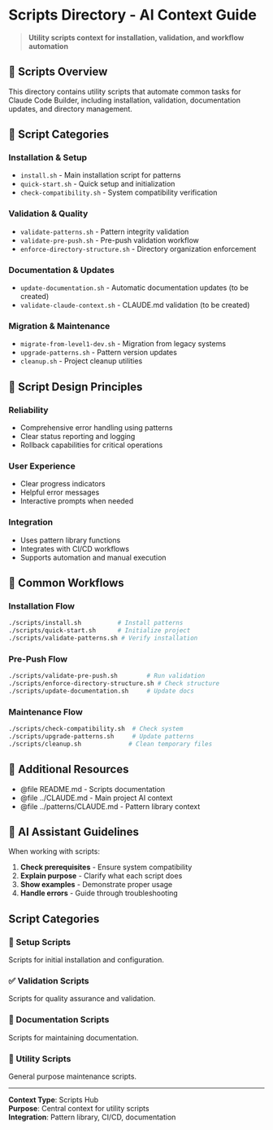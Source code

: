 # Scripts Directory - AI Context Guide

> **Utility scripts context for installation, validation, and workflow automation**

## 📜 Scripts Overview

This directory contains utility scripts that automate common tasks for Claude Code Builder, including installation, validation, documentation updates, and directory management.

## 🔗 Script Categories

### Installation & Setup
- `install.sh` - Main installation script for patterns
- `quick-start.sh` - Quick setup and initialization
- `check-compatibility.sh` - System compatibility verification

### Validation & Quality
- `validate-patterns.sh` - Pattern integrity validation
- `validate-pre-push.sh` - Pre-push validation workflow
- `enforce-directory-structure.sh` - Directory organization enforcement

### Documentation & Updates
- `update-documentation.sh` - Automatic documentation updates (to be created)
- `validate-claude-context.sh` - CLAUDE.md validation (to be created)

### Migration & Maintenance
- `migrate-from-level1-dev.sh` - Migration from legacy systems
- `upgrade-patterns.sh` - Pattern version updates
- `cleanup.sh` - Project cleanup utilities

## 🎯 Script Design Principles

### Reliability
- Comprehensive error handling using patterns
- Clear status reporting and logging
- Rollback capabilities for critical operations

### User Experience
- Clear progress indicators
- Helpful error messages
- Interactive prompts when needed

### Integration
- Uses pattern library functions
- Integrates with CI/CD workflows
- Supports automation and manual execution

## 🔄 Common Workflows

### Installation Flow
```bash
./scripts/install.sh          # Install patterns
./scripts/quick-start.sh      # Initialize project
./scripts/validate-patterns.sh # Verify installation
```

### Pre-Push Flow
```bash
./scripts/validate-pre-push.sh        # Run validation
./scripts/enforce-directory-structure.sh # Check structure
./scripts/update-documentation.sh     # Update docs
```

### Maintenance Flow
```bash
./scripts/check-compatibility.sh  # Check system
./scripts/upgrade-patterns.sh     # Update patterns
./scripts/cleanup.sh             # Clean temporary files
```

## 📖 Additional Resources

- @file README.md - Scripts documentation
- @file ../CLAUDE.md - Main project AI context
- @file ../patterns/CLAUDE.md - Pattern library context

## 🤖 AI Assistant Guidelines

When working with scripts:
1. **Check prerequisites** - Ensure system compatibility
2. **Explain purpose** - Clarify what each script does
3. **Show examples** - Demonstrate proper usage
4. **Handle errors** - Guide through troubleshooting

## Script Categories

### 🚀 Setup Scripts
Scripts for initial installation and configuration.

### ✅ Validation Scripts
Scripts for quality assurance and validation.

### 📝 Documentation Scripts
Scripts for maintaining documentation.

### 🔧 Utility Scripts
General purpose maintenance scripts.

---

**Context Type**: Scripts Hub  
**Purpose**: Central context for utility scripts  
**Integration**: Pattern library, CI/CD, documentation